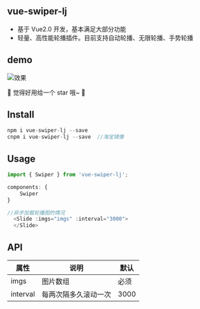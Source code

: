 ## vue-swiper-lj

*   基于 Vue2.0 开发，基本满足大部分功能
*   轻量、高性能轮播插件。目前支持自动轮播、无限轮播、手势轮播

## demo

![效果](http://zwhgithub.github.io/vue-swiper/dist/1514291260.png)

🎉 觉得好用给一个 star 哦~ 🎉

## Install

```javascript
npm i vue-swiper-lj --save
cnpm i vue-swiper-lj --save  //淘宝镜像
```

## Usage

```javascript
import { Swiper } from 'vue-swiper-lj';

components: {
    Swiper
}

//异步加载轮播图的情况
  <Slide :imgs="imgs" :interval="3000">
  </Slide>

```

## API

| 属性          | 说明                     | 默认 |
| ------------- | ------------------------ | ---- |
| imgs      | 图片数组             | 必须 |
| interval      | 每两次隔多久滚动一次     | 3000 |

```javascript
```

